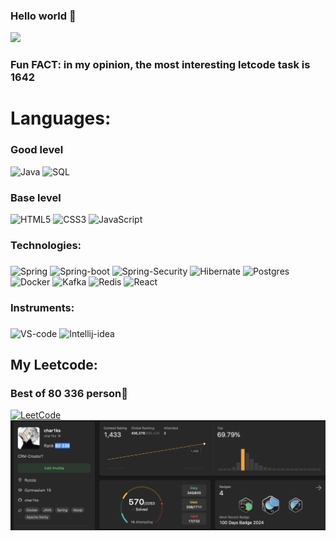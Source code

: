 ### <p>Hello world :wave:</p>
![](https://github.com/char1ks/aboutMe/blob/main/download.gif)<!-- If you want the template for my gif, email me! -->
### Fun FACT: in my opinion, the most interesting letcode task is 1642

### <h1>Languages:</h1>
###
### Good level
![Java](https://img.shields.io/badge/Java-ED8B00?style=for-the-badge&logo=openjdk&logoColor=white)
![SQL](https://img.shields.io/badge/-SQL-000?&logo=MySQL)

### Base level 
![HTML5](https://img.shields.io/badge/html5-%23E34F26.svg?style=for-the-badge&logo=html5&logoColor=white)
![CSS3](https://img.shields.io/badge/css3-%231572B6.svg?style=for-the-badge&logo=css3&logoColor=white)
![JavaScript](https://img.shields.io/badge/-JavaScript-000?&logo=JavaScript)
###
### Technologies:
###
![Spring](https://img.shields.io/badge/-Spring-000?&logo=Spring)
![Spring-boot](https://img.shields.io/badge/SpringBoot-6DB33F?style=flat-square&logo=Spring&logoColor=white)
![Spring-Security](https://img.shields.io/badge/Spring%20Security-6DB33F?style=for-the-badge&logo=springsecurity&logoColor=white)
![Hibernate](https://img.shields.io/badge/Hibernate-59666C?style=flat&logo=Hibernate&logoColor=white)
![Postgres](https://img.shields.io/badge/postgres-%23316192.svg?style=for-the-badge&logo=postgresql&logoColor=white)
<br>
![Docker](https://img.shields.io/badge/-Docker-000?&logo=Docker)
![Kafka](https://img.shields.io/badge/Apache_Kafka-231F20?style=for-the-badge&logo=apache-kafka&logoColor=white)
![Redis](https://img.shields.io/badge/-Redis-000?&logo=Redis)
![React](https://img.shields.io/badge/-React-000?&logo=React)
###
### Instruments:
###
![VS-code](https://img.shields.io/badge/Visual_Studio-5C2D91?style=for-the-badge&logo=visual%20studio&logoColor=white)
![Intellij-idea](https://img.shields.io/badge/Intellij%20Idea-000?logo=intellij-idea&style=for-the-badge)
###
### <h2>My Leetcode:</h2>
### Best of 80 336 person🥵
<a href="https://leetcode.com/u/char1ks/">
    <img src="https://img.shields.io/badge/LeetCode-000000?style=for-the-badge&logo=LeetCode&logoColor=#d16c06" alt="LeetCode">
</a>

<img src="https://github.com/char1ks/char1ks/blob/main/%D0%A1%D0%BD%D0%B8%D0%BC%D0%BE%D0%BA%20%D1%8D%D0%BA%D1%80%D0%B0%D0%BD%D0%B0%202024-08-22%20%D0%B2%2021.44.56.png" alt="Leetcode Screen">

